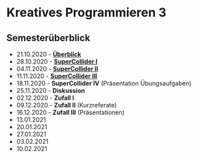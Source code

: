 # Kreatives Programmieren 3

## Semesterüberblick

* 21.10.2020 - **[Überblick](01)**
* 28.10.2020 - **[SuperCollider I](02)**
* 04.11.2020 - **[SuperCollider II](03)**
* 11.11.2020 - **[SuperCollider III](04)**
* 18.11.2020 - **SuperCollider IV** (Präsentation Übungsaufgaben)
* 25.11.2020 - **Diskussion**
* 02.12.2020 - **Zufall I**
* 09.12.2020 - **Zufall II** (Kurzreferate)
* 16.12.2020 - **Zufall III** (Präsentationen)
* 13.01.2021
* 20.01.2021
* 27.01.2021
* 03.02.2021
* 10.02.2021